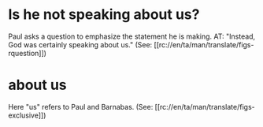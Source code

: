# Is he not speaking about us?

Paul asks a question to emphasize the statement he is making. AT: "Instead, God was certainly speaking about us." (See: [[rc://en/ta/man/translate/figs-rquestion]])

# about us

Here "us" refers to Paul and Barnabas. (See: [[rc://en/ta/man/translate/figs-exclusive]])

